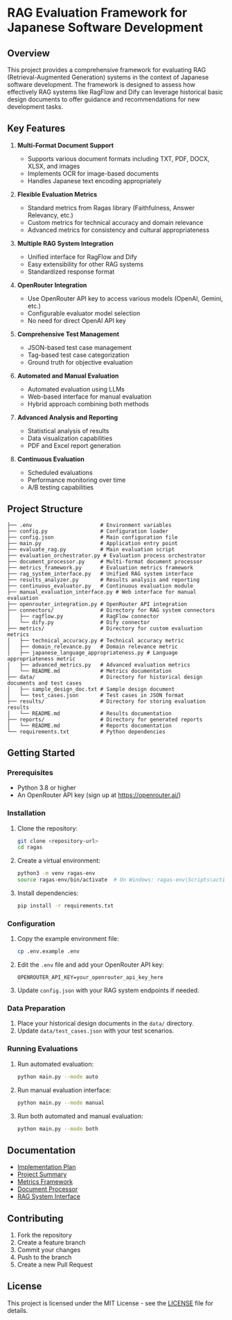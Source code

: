 # RAG Evaluation Framework for Japanese Software Development

## Overview

This project provides a comprehensive framework for evaluating RAG (Retrieval-Augmented Generation) systems in the context of Japanese software development. The framework is designed to assess how effectively RAG systems like RagFlow and Dify can leverage historical basic design documents to offer guidance and recommendations for new development tasks.

## Key Features

1. **Multi-Format Document Support**
   - Supports various document formats including TXT, PDF, DOCX, XLSX, and images
   - Implements OCR for image-based documents
   - Handles Japanese text encoding appropriately

2. **Flexible Evaluation Metrics**
   - Standard metrics from Ragas library (Faithfulness, Answer Relevancy, etc.)
   - Custom metrics for technical accuracy and domain relevance
   - Advanced metrics for consistency and cultural appropriateness

3. **Multiple RAG System Integration**
   - Unified interface for RagFlow and Dify
   - Easy extensibility for other RAG systems
   - Standardized response format

4. **OpenRouter Integration**
   - Use OpenRouter API key to access various models (OpenAI, Gemini, etc.)
   - Configurable evaluator model selection
   - No need for direct OpenAI API key

5. **Comprehensive Test Management**
   - JSON-based test case management
   - Tag-based test case categorization
   - Ground truth for objective evaluation

6. **Automated and Manual Evaluation**
   - Automated evaluation using LLMs
   - Web-based interface for manual evaluation
   - Hybrid approach combining both methods

7. **Advanced Analysis and Reporting**
   - Statistical analysis of results
   - Data visualization capabilities
   - PDF and Excel report generation

8. **Continuous Evaluation**
   - Scheduled evaluations
   - Performance monitoring over time
   - A/B testing capabilities

## Project Structure

```
├── .env                      # Environment variables
├── config.py                 # Configuration loader
├── config.json               # Main configuration file
├── main.py                   # Application entry point
├── evaluate_rag.py           # Main evaluation script
├── evaluation_orchestrator.py # Evaluation process orchestrator
├── document_processor.py     # Multi-format document processor
├── metrics_framework.py      # Evaluation metrics framework
├── rag_system_interface.py   # Unified RAG system interface
├── results_analyzer.py       # Results analysis and reporting
├── continuous_evaluator.py   # Continuous evaluation module
├── manual_evaluation_interface.py # Web interface for manual evaluation
├── openrouter_integration.py # OpenRouter API integration
├── connectors/               # Directory for RAG system connectors
│   ├── ragflow.py            # RagFlow connector
│   └── dify.py               # Dify connector
├── metrics/                  # Directory for custom evaluation metrics
│   ├── technical_accuracy.py # Technical accuracy metric
│   ├── domain_relevance.py   # Domain relevance metric
│   ├── japanese_language_appropriateness.py # Language appropriateness metric
│   ├── advanced_metrics.py   # Advanced evaluation metrics
│   └── README.md             # Metrics documentation
├── data/                     # Directory for historical design documents and test cases
│   ├── sample_design_doc.txt # Sample design document
│   └── test_cases.json       # Test cases in JSON format
├── results/                  # Directory for storing evaluation results
│   └── README.md             # Results documentation
├── reports/                  # Directory for generated reports
│   └── README.md             # Reports documentation
└── requirements.txt          # Python dependencies
```

## Getting Started

### Prerequisites

- Python 3.8 or higher
- An OpenRouter API key (sign up at https://openrouter.ai/)

### Installation

1. Clone the repository:
   ```bash
   git clone <repository-url>
   cd ragas
   ```

2. Create a virtual environment:
   ```bash
   python3 -m venv ragas-env
   source ragas-env/bin/activate  # On Windows: ragas-env\Scripts\activate
   ```

3. Install dependencies:
   ```bash
   pip install -r requirements.txt
   ```

### Configuration

1. Copy the example environment file:
   ```bash
   cp .env.example .env
   ```

2. Edit the `.env` file and add your OpenRouter API key:
   ```
   OPENROUTER_API_KEY=your_openrouter_api_key_here
   ```

3. Update `config.json` with your RAG system endpoints if needed.

### Data Preparation

1. Place your historical design documents in the `data/` directory.
2. Update `data/test_cases.json` with your test scenarios.

### Running Evaluations

1. Run automated evaluation:
   ```bash
   python main.py --mode auto
   ```

2. Run manual evaluation interface:
   ```bash
   python main.py --mode manual
   ```

3. Run both automated and manual evaluation:
   ```bash
   python main.py --mode both
   ```

## Documentation

- [Implementation Plan](IMPLEMENTATION_PLAN.md)
- [Project Summary](PROJECT_SUMMARY.md)
- [Metrics Framework](metrics_framework.py)
- [Document Processor](document_processor.py)
- [RAG System Interface](rag_system_interface.py)

## Contributing

1. Fork the repository
2. Create a feature branch
3. Commit your changes
4. Push to the branch
5. Create a new Pull Request

## License

This project is licensed under the MIT License - see the [LICENSE](LICENSE) file for details.